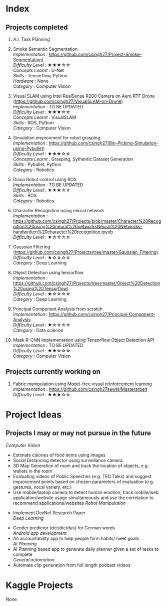 # Index
## Projects completed  
1. A.I. Task Planning    

2. Smoke Semantic Segmentation  
*Implementation* : https://github.com/csingh27/Project-Smoke-Segmentation)  
*Difficulty Level* : ★★★☆☆  
*Concepts Learnt* : U-Net  
*Skills* : Tensorflow, Python  
*Hardware* : None  
*Category* : Computer Vision  
  
3. Visual SLAM using Intel RealSense R200 Camera on Aero RTF Drone (https://github.com/csingh27/VisualSLAM-on-Drone)  
*Implementation* : TO BE UPDATED  
*Difficulty Level* : ★★★☆☆  
*Concepts Learnt* : VisualSLAM  
*Skills* : ROS, Python  
*Category* : Computer Vision  
  
4. Simulation environment for robot grasping  
*Implementation* : https://github.com/csingh27/Bin-Picking-Simulation-using-Pybullet)  
*Difficulty Level* : ★★★☆☆  
*Concepts Learnt* : Grasping, Sythentic Dataset Generation  
*Skills* : Pybullet, Python  
*Category* : Robotics  
  
5. Diana Robot control using ROS  
*Implementation* : TO BE UPDATED  
*Difficulty Level* : ★★★☆☆  
*Skills* : ROS  
*Category* : Robotics  
  
6. Character Recognition using neural network   
*Implementation* : https://github.com/csingh27/Projects/blob/master/Character%20Recognition%20using%20neural%20networksNeural%20Networks-handwritten%20character%20recognition.ipynb  
*Difficulty Level* : ★☆☆☆☆  
7. Gaussian Filtering (https://github.com/csingh27/Projects/tree/master/Gaussian_Filtering)  
*Difficulty Level* : ★☆☆☆☆  
*Category* : Deep Learning
  
8. Object Detection using tensorflow  
*Implementation* : https://github.com/csingh27/Projects/tree/master/Object%20Detection%20using%20Tensorflow)  
*Difficulty Level* : ★☆☆☆☆  
*Category* : Deep Learning

9. Principal Component Analysis from scratch  
*Implementation* : https://github.com/csingh27/Principal-Component-Analysis  
*Difficulty Level* : ★☆☆☆☆  
*Category* : Data science

10. Mask R-CNN Implementation using Tensorflow Object Detection API  
*Implementation* : TO BE UPDATED   
*Difficulty Level* : ★★☆☆☆  
*Category* : Computer Vision

## Projects currently working on  
1. Fabric manipulation using Model-free visual reinforcement learning  
*Implementation* : https://github.com/csingh27sewts/Masterarbeit  
*Difficulty Level* : ★★★☆☆  
  
# Project Ideas  
## Projects I may or may not pursue in the future  
*Computer Vision*  
- Estimate calories of food items using images  
- Social Distancing detector using surveillance camera  
- 3D Map Generation of room and track the location of objects, e.g. wallets in the room 
- Evaluating videos of Public Speeches (e.g. TED Talks) and suggest improvement points based
on chosen parameters of evaluation (e.g. gestures, vocal variety, etc.)
- Use mobile/laptop camera to detect human emotion, track mobile/web application/website usage
simultaneously and use the correlation to recommend applications/websites
*Robot Manipulation*  
* Implement DexNet Research Paper   
*Deep Learning*  
- Gender predictor (der/die/das) for German words  
*Android app development*  
- An accountability app to help people form habits/ meet goals  
*AI Planning*  
- AI Planning based app to generate daily planner given a set of tasks to complete  
*General automation*  
- Automate clip generation from full length podcast videos  

# Kaggle Projects  
None  
